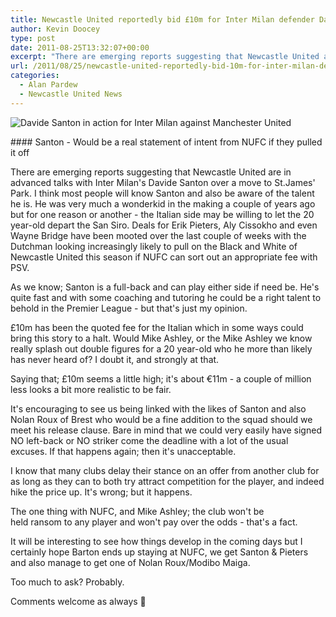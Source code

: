 ```yaml
---
title: Newcastle United reportedly bid £10m for Inter Milan defender Davide Santon
author: Kevin Doocey
type: post
date: 2011-08-25T13:32:07+00:00
excerpt: "There are emerging reports suggesting that Newcastle United are in advanced talks with Inter Milan's Davide Santon over a move to St.James' Park. I think most people will.."
url: /2011/08/25/newcastle-united-reportedly-bid-10m-for-inter-milan-defender-davide-santon/
categories:
  - Alan Pardew
  - Newcastle United News
---
```


![Davide Santon in action for Inter Milan against Manchester United](https://www.tynetime.com/wp-content/uploads/2011/08/Davide-Santon-Inter-Milan.jpg "Davide-Santon-Inter-Milan")

#### Santon - Would be a real statement of intent from NUFC if they pulled it off

There are emerging reports suggesting that Newcastle United are in advanced talks with Inter Milan's Davide Santon over a move to St.James' Park. I think most people will know Santon and also be aware of the talent he is. He was very much a wonderkid in the making a couple of years ago but for one reason or another - the Italian side may be willing to let the 20 year-old depart the San Siro. Deals for Erik Pieters, Aly Cissokho and even Wayne Bridge have been mooted over the last couple of weeks with the Dutchman looking increasingly likely to pull on the Black and White of Newcastle United this season if NUFC can sort out an appropriate fee with PSV.

As we know; Santon is a full-back and can play either side if need be. He's quite fast and with some coaching and tutoring he could be a right talent to behold in the Premier League - but that's just my opinion.

£10m has been the quoted fee for the Italian which in some ways could bring this story to a halt. Would Mike Ashley, or the Mike Ashley we know really splash out double figures for a 20 year-old who he more than likely has never heard of? I doubt it, and strongly at that.

Saying that; £10m seems a little high; it's about €11m - a couple of million less looks a bit more realistic to be fair.

It's encouraging to see us being linked with the likes of Santon and also Nolan Roux of Brest who would be a fine addition to the squad should we meet his release clause. Bare in mind that we could very easily have signed NO left-back or NO striker come the deadline with a lot of the usual excuses. If that happens again; then it's unacceptable.

I know that many clubs delay their stance on an offer from another club for as long as they can to both try attract competition for the player, and indeed hike the price up. It's wrong; but it happens.

The one thing with NUFC, and Mike Ashley; the club won't be held ransom to any player and won't pay over the odds - that's a fact.

It will be interesting to see how things develop in the coming days but I certainly hope Barton ends up staying at NUFC, we get Santon & Pieters and also manage to get one of Nolan Roux/Modibo Maiga.

Too much to ask? Probably.

Comments welcome as always 🙂
